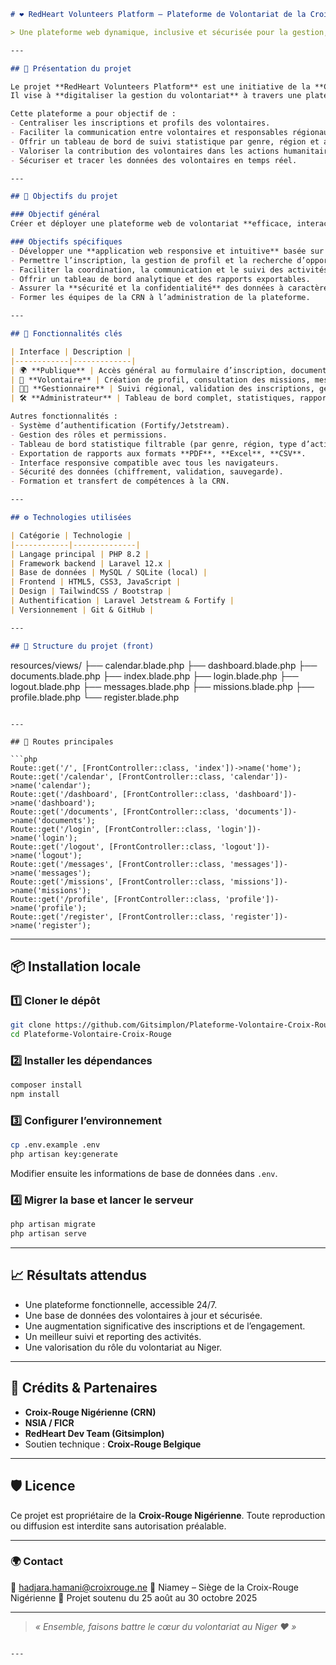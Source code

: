 ```markdown
# ❤️ RedHeart Volunteers Platform — Plateforme de Volontariat de la Croix-Rouge Nigérienne

> Une plateforme web dynamique, inclusive et sécurisée pour la gestion, la mobilisation et la fidélisation des volontaires au Niger.

---

## 🧭 Présentation du projet

Le projet **RedHeart Volunteers Platform** est une initiative de la **Croix-Rouge Nigérienne (CRN)** soutenue par **NSIA**, **la FICR** et d'autres partenaires techniques.  
Il vise à **digitaliser la gestion du volontariat** à travers une plateforme web moderne et accessible à tous.

Cette plateforme a pour objectif de :
- Centraliser les inscriptions et profils des volontaires.
- Faciliter la communication entre volontaires et responsables régionaux.
- Offrir un tableau de bord de suivi statistique par genre, région et activité.
- Valoriser la contribution des volontaires dans les actions humanitaires.
- Sécuriser et tracer les données des volontaires en temps réel.

---

## 🎯 Objectifs du projet

### Objectif général
Créer et déployer une plateforme web de volontariat **efficace, interactive et sécurisée** pour soutenir les actions humanitaires de la Croix-Rouge Nigérienne.

### Objectifs spécifiques
- Développer une **application web responsive et intuitive** basée sur Laravel.
- Permettre l’inscription, la gestion de profil et la recherche d’opportunités.
- Faciliter la coordination, la communication et le suivi des activités.
- Offrir un tableau de bord analytique et des rapports exportables.
- Assurer la **sécurité et la confidentialité** des données à caractère personnel.
- Former les équipes de la CRN à l’administration de la plateforme.

---

## 🧩 Fonctionnalités clés

| Interface | Description |
|------------|-------------|
| 🌍 **Publique** | Accès général au formulaire d’inscription, documents, et informations sur le volontariat. |
| 👤 **Volontaire** | Création de profil, consultation des missions, messagerie interne, suivi personnel. |
| 🧑‍💼 **Gestionnaire** | Suivi régional, validation des inscriptions, gestion des activités locales. |
| 🛠️ **Administrateur** | Tableau de bord complet, statistiques, rapports, gestion des utilisateurs et des rôles. |

Autres fonctionnalités :
- Système d’authentification (Fortify/Jetstream).
- Gestion des rôles et permissions.
- Tableau de bord statistique filtrable (par genre, région, type d’activité).
- Exportation de rapports aux formats **PDF**, **Excel**, **CSV**.
- Interface responsive compatible avec tous les navigateurs.
- Sécurité des données (chiffrement, validation, sauvegarde).
- Formation et transfert de compétences à la CRN.

---

## ⚙️ Technologies utilisées

| Catégorie | Technologie |
|------------|--------------|
| Langage principal | PHP 8.2 |
| Framework backend | Laravel 12.x |
| Base de données | MySQL / SQLite (local) |
| Frontend | HTML5, CSS3, JavaScript |
| Design | TailwindCSS / Bootstrap |
| Authentification | Laravel Jetstream & Fortify |
| Versionnement | Git & GitHub |

---

## 🧱 Structure du projet (front)

```

resources/views/
├── calendar.blade.php
├── dashboard.blade.php
├── documents.blade.php
├── index.blade.php
├── login.blade.php
├── logout.blade.php
├── messages.blade.php
├── missions.blade.php
├── profile.blade.php
└── register.blade.php

````

---

## 🧭 Routes principales

```php
Route::get('/', [FrontController::class, 'index'])->name('home');
Route::get('/calendar', [FrontController::class, 'calendar'])->name('calendar');
Route::get('/dashboard', [FrontController::class, 'dashboard'])->name('dashboard');
Route::get('/documents', [FrontController::class, 'documents'])->name('documents');
Route::get('/login', [FrontController::class, 'login'])->name('login');
Route::get('/logout', [FrontController::class, 'logout'])->name('logout');
Route::get('/messages', [FrontController::class, 'messages'])->name('messages');
Route::get('/missions', [FrontController::class, 'missions'])->name('missions');
Route::get('/profile', [FrontController::class, 'profile'])->name('profile');
Route::get('/register', [FrontController::class, 'register'])->name('register');
````

---

## 📦 Installation locale

### 1️⃣ Cloner le dépôt

```bash
git clone https://github.com/Gitsimplon/Plateforme-Volontaire-Croix-Rouge.git
cd Plateforme-Volontaire-Croix-Rouge
```

### 2️⃣ Installer les dépendances

```bash
composer install
npm install
```

### 3️⃣ Configurer l’environnement

```bash
cp .env.example .env
php artisan key:generate
```

Modifier ensuite les informations de base de données dans `.env`.

### 4️⃣ Migrer la base et lancer le serveur

```bash
php artisan migrate
php artisan serve
```

---

## 📈 Résultats attendus

* Une plateforme fonctionnelle, accessible 24/7.
* Une base de données des volontaires à jour et sécurisée.
* Une augmentation significative des inscriptions et de l’engagement.
* Un meilleur suivi et reporting des activités.
* Une valorisation du rôle du volontariat au Niger.

---

## 🤝 Crédits & Partenaires

* **Croix-Rouge Nigérienne (CRN)**
* **NSIA / FICR**
* **RedHeart Dev Team (Gitsimplon)**
* Soutien technique : **Croix-Rouge Belgique**

---

## 🛡️ Licence

Ce projet est propriétaire de la **Croix-Rouge Nigérienne**.
Toute reproduction ou diffusion est interdite sans autorisation préalable.

---

### 🌍 Contact

📧 [hadjara.hamani@croixrouge.ne](mailto:hadjara.hamani@croixrouge.ne)
📍 Niamey – Siège de la Croix-Rouge Nigérienne
📅 Projet soutenu du 25 août au 30 octobre 2025

---

> *« Ensemble, faisons battre le cœur du volontariat au Niger ❤️ »*

```

---
